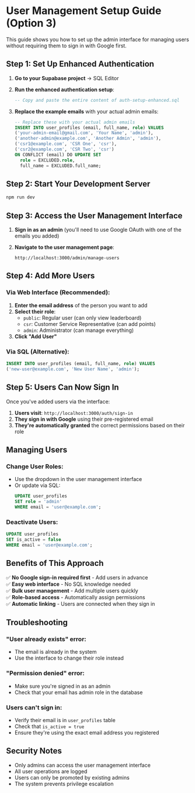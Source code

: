 # User Management Setup Guide (Option 3)

This guide shows you how to set up the admin interface for managing users without requiring them to sign in with Google first.

## Step 1: Set Up Enhanced Authentication

1. **Go to your Supabase project** → SQL Editor

2. **Run the enhanced authentication setup**:
   ```sql
   -- Copy and paste the entire content of auth-setup-enhanced.sql
   ```

3. **Replace the example emails** with your actual admin emails:
   ```sql
   -- Replace these with your actual admin emails
   INSERT INTO user_profiles (email, full_name, role) VALUES
   ('your-admin-email@gmail.com', 'Your Name', 'admin'),
   ('another-admin@example.com', 'Another Admin', 'admin'),
   ('csr1@example.com', 'CSR One', 'csr'),
   ('csr2@example.com', 'CSR Two', 'csr')
   ON CONFLICT (email) DO UPDATE SET
     role = EXCLUDED.role,
     full_name = EXCLUDED.full_name;
   ```

## Step 2: Start Your Development Server

```bash
npm run dev
```

## Step 3: Access the User Management Interface

1. **Sign in as an admin** (you'll need to use Google OAuth with one of the emails you added)

2. **Navigate to the user management page**:
   ```
   http://localhost:3000/admin/manage-users
   ```

## Step 4: Add More Users

### Via Web Interface (Recommended):
1. **Enter the email address** of the person you want to add
2. **Select their role**:
   - `public`: Regular user (can only view leaderboard)
   - `csr`: Customer Service Representative (can add points)
   - `admin`: Administrator (can manage everything)
3. **Click "Add User"**

### Via SQL (Alternative):
```sql
INSERT INTO user_profiles (email, full_name, role) VALUES
('new-user@example.com', 'New User Name', 'admin');
```

## Step 5: Users Can Now Sign In

Once you've added users via the interface:

1. **Users visit**: `http://localhost:3000/auth/sign-in`
2. **They sign in with Google** using their pre-registered email
3. **They're automatically granted** the correct permissions based on their role

## Managing Users

### Change User Roles:
- Use the dropdown in the user management interface
- Or update via SQL:
  ```sql
  UPDATE user_profiles 
  SET role = 'admin' 
  WHERE email = 'user@example.com';
  ```

### Deactivate Users:
```sql
UPDATE user_profiles 
SET is_active = false 
WHERE email = 'user@example.com';
```

## Benefits of This Approach

✅ **No Google sign-in required first** - Add users in advance  
✅ **Easy web interface** - No SQL knowledge needed  
✅ **Bulk user management** - Add multiple users quickly  
✅ **Role-based access** - Automatically assign permissions  
✅ **Automatic linking** - Users are connected when they sign in  

## Troubleshooting

### "User already exists" error:
- The email is already in the system
- Use the interface to change their role instead

### "Permission denied" error:
- Make sure you're signed in as an admin
- Check that your email has admin role in the database

### Users can't sign in:
- Verify their email is in `user_profiles` table
- Check that `is_active = true`
- Ensure they're using the exact email address you registered

## Security Notes

- Only admins can access the user management interface
- All user operations are logged
- Users can only be promoted by existing admins
- The system prevents privilege escalation


